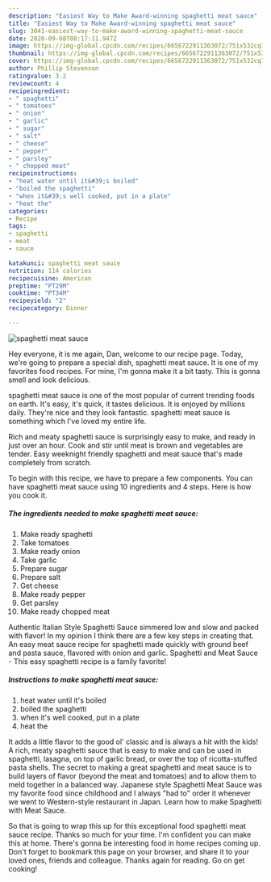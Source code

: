 ```yaml
---
description: "Easiest Way to Make Award-winning spaghetti meat sauce"
title: "Easiest Way to Make Award-winning spaghetti meat sauce"
slug: 3041-easiest-way-to-make-award-winning-spaghetti-meat-sauce
date: 2020-09-08T08:17:11.947Z
image: https://img-global.cpcdn.com/recipes/6656722911363072/751x532cq70/spaghetti-meat-sauce-recipe-main-photo.jpg
thumbnail: https://img-global.cpcdn.com/recipes/6656722911363072/751x532cq70/spaghetti-meat-sauce-recipe-main-photo.jpg
cover: https://img-global.cpcdn.com/recipes/6656722911363072/751x532cq70/spaghetti-meat-sauce-recipe-main-photo.jpg
author: Phillip Stevenson
ratingvalue: 3.2
reviewcount: 4
recipeingredient:
- " spaghetti"
- " tomatoes"
- " onion"
- " garlic"
- " sugar"
- " salt"
- " cheese"
- " pepper"
- " parsley"
- " chopped meat"
recipeinstructions:
- "heat water until it&#39;s boiled"
- "boiled the spaghetti"
- "when it&#39;s well cooked, put in a plate"
- "heat the"
categories:
- Recipe
tags:
- spaghetti
- meat
- sauce

katakunci: spaghetti meat sauce 
nutrition: 114 calories
recipecuisine: American
preptime: "PT29M"
cooktime: "PT34M"
recipeyield: "2"
recipecategory: Dinner

---
```



![spaghetti meat sauce](https://img-global.cpcdn.com/recipes/6656722911363072/751x532cq70/spaghetti-meat-sauce-recipe-main-photo.jpg)

Hey everyone, it is me again, Dan, welcome to our recipe page. Today, we're going to prepare a special dish, spaghetti meat sauce. It is one of my favorites food recipes. For mine, I'm gonna make it a bit tasty. This is gonna smell and look delicious.

spaghetti meat sauce is one of the most popular of current trending foods on earth. It's easy, it's quick, it tastes delicious. It is enjoyed by millions daily. They're nice and they look fantastic. spaghetti meat sauce is something which I've loved my entire life.

Rich and meaty spaghetti sauce is surprisingly easy to make, and ready in just over an hour. Cook and stir until meat is brown and vegetables are tender. Easy weeknight friendly spaghetti and meat sauce that&#39;s made completely from scratch.


To begin with this recipe, we have to prepare a few components. You can have spaghetti meat sauce using 10 ingredients and 4 steps. Here is how you cook it.

<!--inarticleads1-->

##### The ingredients needed to make spaghetti meat sauce:

1. Make ready  spaghetti
1. Take  tomatoes
1. Make ready  onion
1. Take  garlic
1. Prepare  sugar
1. Prepare  salt
1. Get  cheese
1. Make ready  pepper
1. Get  parsley
1. Make ready  chopped meat


Authentic Italian Style Spaghetti Sauce simmered low and slow and packed with flavor! In my opinion I think there are a few key steps in creating that. An easy meat sauce recipe for spaghetti made quickly with ground beef and pasta sauce, flavored with onion and garlic. Spaghetti and Meat Sauce - This easy spaghetti recipe is a family favorite! 

<!--inarticleads2-->

##### Instructions to make spaghetti meat sauce:

1. heat water until it&#39;s boiled
1. boiled the spaghetti
1. when it&#39;s well cooked, put in a plate
1. heat the


It adds a little flavor to the good ol&#39; classic and is always a hit with the kids! A rich, meaty spaghetti sauce that is easy to make and can be used in spaghetti, lasagna, on top of garlic bread, or over the top of ricotta-stuffed pasta shells. The secret to making a great spaghetti and meat sauce is to build layers of flavor (beyond the meat and tomatoes) and to allow them to meld together in a balanced way. Japanese style Spaghetti Meat Sauce was my favorite food since childhood and I always &#34;had to&#34; order it whenever we went to Western-style restaurant in Japan. Learn how to make Spaghetti with Meat Sauce. 

So that is going to wrap this up for this exceptional food spaghetti meat sauce recipe. Thanks so much for your time. I'm confident you can make this at home. There's gonna be interesting food in home recipes coming up. Don't forget to bookmark this page on your browser, and share it to your loved ones, friends and colleague. Thanks again for reading. Go on get cooking!
